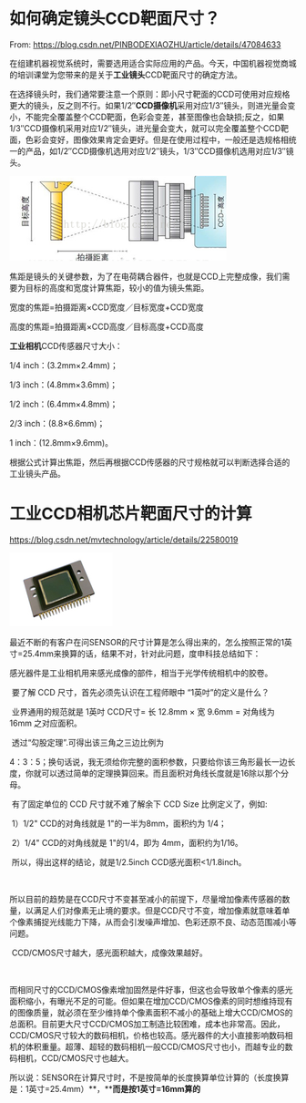 # 如何确定镜头CCD靶面尺寸？

From: https://blog.csdn.net/PINBODEXIAOZHU/article/details/47084633

  在组建机器视觉系统时，需要选用适合实际应用的产品。今天，中国机器视觉商城的培训课堂为您带来的是关于**工业镜头**CCD靶面尺寸的确定方法。

  在选择镜头时，我们通常要注意一个原则：即小尺寸靶面的CCD可使用对应规格更大的镜头，反之则不行。如果1/2″**CCD摄像机**采用对应1/3″镜头，则进光量会变小，不能完全覆盖整个CCD靶面，色彩会变差，甚至图像也会缺损;反之，如果1/3″CCD摄像机采用对应1/2″镜头，进光量会变大，就可以完全覆盖整个CCD靶面，色彩会变好，图像效果肯定会更好。但是在使用过程中，一般还是选规格相统一的产品，如1/2″CCD摄像机选用对应1/2″镜头，1/3″CCD摄像机选用对应1/3″镜头。

![img](img/ccd.png)

焦距是镜头的关键参数，为了在电荷耦合器件，也就是CCD上完整成像，我们需要为目标的高度和宽度计算焦距，较小的值为镜头焦距。

宽度的焦距=拍摄距离×CCD宽度／目标宽度+CCD宽度

高度的焦距=拍摄距离×CCD高度／目标高度+CCD高度

  **工业相机**CCD传感器尺寸大小：

  1/4 inch：(3.2mm×2.4mm)；

  1/3 inch：(4.8mm×3.6mm)；

  1/2 inch：(6.4mm×4.8mm)；

  2/3 inch：(8.8×6.6mm)；

  1 inch：(12.8mm×9.6mm)。

  根据公式计算出焦距，然后再根据CCD传感器的尺寸规格就可以判断选择合适的工业镜头产品。





# 工业CCD相机芯片靶面尺寸的计算

https://blog.csdn.net/mvtechnology/article/details/22580019

![img](img/ccd2.jpeg)

   最近不断的有客户在问SENSOR的尺寸计算是怎么得出来的，怎么按照正常的1英寸=25.4mm来换算的话，结果不对，针对此问题，度申科技总结如下： 

​    感光器件是工业相机用来感光成像的部件，相当于光学传统相机中的胶卷。

​    要了解 CCD 尺寸，首先必须先认识在工程师眼中 “1英吋”的定义是什么？

​    业界通用的规范就是 1英吋 CCD尺寸= 长 12.8mm × 宽 9.6mm = 对角线为 16mm 之对应面积。

​    透过“勾股定理”.可得出该三角之三边比例为 

4：3：5；换句话说，我无须给你完整的面积参数，只要给你该三角形最长一边长度，你就可以透过简单的定理换算回来。而且面积对角线长度就是16除以那个分母。

​    有了固定单位的 CCD 尺寸就不难了解余下 CCD Size 比例定义了，例如: 

​    1）1/2" CCD的对角线就是 1"的一半为8mm，面积约为 1/4；

​    2）1/4" CCD的对角线就是 1"的1/4，即为 4mm，面积约为1/16。

​    所以，得出这样的结论，就是1/2.5inch CCD感光面积<1/1.8inch。

​    

所以目前的趋势是在CCD尺寸不变甚至减小的前提下，尽量增加像素传感器的数量，以满足人们对像素无止境的要求。但是CCD尺寸不变，增加像素就意味着单个像素捕捉光线能力下降，从而会引发噪声增加、色彩还原不良、动态范围减小等问题。

​     CCD/CMOS尺寸越大，感光面积越大，成像效果越好。

​     

而相同尺寸的CCD/CMOS像素增加固然是件好事，但这也会导致单个像素的感光面积缩小，有曝光不足的可能。但如果在增加CCD/CMOS像素的同时想维持现有的图像质量，就必须在至少维持单个像素面积不减小的基础上增大CCD/CMOS的总面积。目前更大尺寸CCD/CMOS加工制造比较困难，成本也非常高。因此，CCD/CMOS尺寸较大的数码相机，价格也较高。感光器件的大小直接影响数码相机的体积重量。超薄、超轻的数码相机一般CCD/CMOS尺寸也小，而越专业的数码相机，CCD/CMOS尺寸也越大。

​     所以说：SENSOR在计算尺寸时，不是按简单的长度换算单位计算的（长度换算是：1英寸=25.4mm）**，****而是按1英寸=16mm算的**